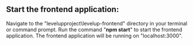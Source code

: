 ## Start the frontend application:

Navigate to the "levelupproject\levelup-frontend" directory in your terminal or command prompt.
Run the command "**npm start**" to start the frontend application.
The frontend application will be running on "localhost:3000".